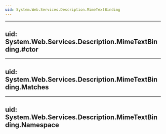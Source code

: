 ```yaml
---
uid: System.Web.Services.Description.MimeTextBinding
---
```


---
uid: System.Web.Services.Description.MimeTextBinding.#ctor
---

---
uid: System.Web.Services.Description.MimeTextBinding.Matches
---

---
uid: System.Web.Services.Description.MimeTextBinding.Namespace
---
